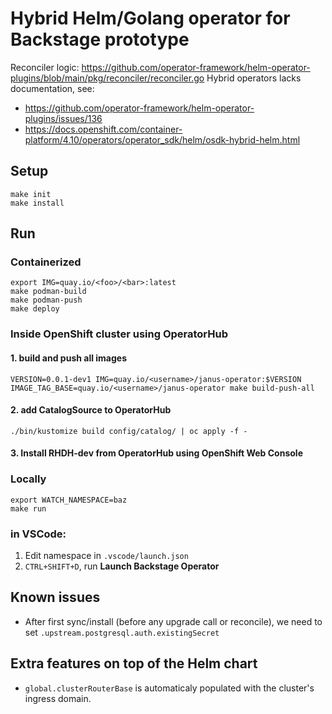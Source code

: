# Hybrid Helm/Golang operator for Backstage prototype

Reconciler logic: https://github.com/operator-framework/helm-operator-plugins/blob/main/pkg/reconciler/reconciler.go
Hybrid operators lacks documentation, see:

- https://github.com/operator-framework/helm-operator-plugins/issues/136
- https://docs.openshift.com/container-platform/4.10/operators/operator_sdk/helm/osdk-hybrid-helm.html

## Setup

```console
make init
make install
```

## Run

### Containerized

```console
export IMG=quay.io/<foo>/<bar>:latest
make podman-build
make podman-push
make deploy
```

### Inside OpenShift cluster using OperatorHub

#### 1. build and push all images
```console
VERSION=0.0.1-dev1 IMG=quay.io/<username>/janus-operator:$VERSION IMAGE_TAG_BASE=quay.io/<username>/janus-operator make build-push-all
```

#### 2. add CatalogSource to OperatorHub
```console
./bin/kustomize build config/catalog/ | oc apply -f -
```

#### 3. Install RHDH-dev from OperatorHub using OpenShift Web Console

### Locally

```console
export WATCH_NAMESPACE=baz
make run
```

### in VSCode:

1. Edit namespace in `.vscode/launch.json`
2. `CTRL+SHIFT+D`, run **Launch Backstage Operator**


## Known issues

- After first sync/install (before any upgrade call or reconcile), we need to set `.upstream.postgresql.auth.existingSecret`

## Extra features on top of the Helm chart

- `global.clusterRouterBase` is automaticaly populated with the cluster's ingress domain.
